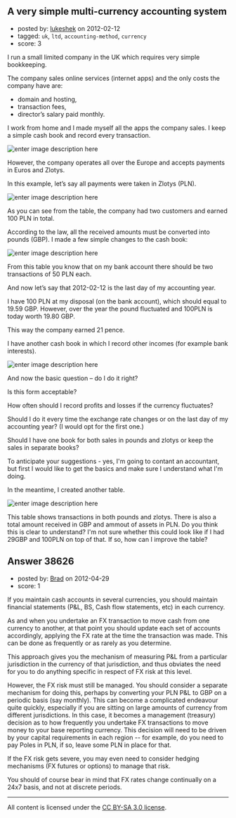 ## A very simple multi-currency accounting system

- posted by: [lukeshek](https://stackexchange.com/users/-1/16193-lukeshek) on 2012-02-12
- tagged: `uk`, `ltd`, `accounting-method`, `currency`
- score: 3

I run a small limited company in the UK which requires very simple bookkeeping.

The company sales online services (internet apps) and the only costs the company have are:

- domain and hosting,
- transaction fees,
- director’s salary paid monthly.

I work from home and I made myself all the apps the company sales.
I keep a simple cash book and record every transaction.

![enter image description here][1]

However, the company operates all over the Europe and accepts payments in Euros and Zlotys.

In this example, let’s say all payments were taken in Zlotys (PLN).

![enter image description here][2]

As you can see from the table, the company had two customers and earned 100 PLN in total.

According to the law, all the received amounts must be converted into pounds (GBP).
I made a few simple changes to the cash book:

![enter image description here][3]

From this table you know that on my bank account there should be two transactions of 50 PLN each.

And now let’s say that 2012-02-12 is the last day of my accounting year.

I have 100 PLN at my disposal (on the bank account), which should equal to 19.59 GBP.
However, over the year the pound fluctuated and 100PLN is today worth 19.80 GBP.

This way the company earned 21 pence.

I have another cash book in which I record other incomes (for example bank interests).

![enter image description here][4]

And now the basic question – do I do it right?

Is this form acceptable?

How often should I record profits and losses if the currency fluctuates?

Should I do it every time the exchange rate changes or on the last day of my accounting year? (I would opt for the first one.)

Should I have one book for both sales in pounds and zlotys or keep the sales in separate books?

To anticipate your suggestions - yes, I'm going to contant an accountant, but first I would like to get the basics and make sure I understand what I'm doing.

In the meantime, I created another table.

![enter image description here][5]

This table shows transactions in both pounds and zlotys.
There is also a total amount received in GBP and ammout of assets in PLN.
Do you think this is clear to understand? I'm not sure whether this could look like if I had 29GBP and 100PLN on top of that. If so, how can I improve the table?

  [1]: http://i.stack.imgur.com/lFP6E.png
  [2]: http://i.stack.imgur.com/frqkN.png
  [3]: http://i.stack.imgur.com/k4wPo.png
  [4]: http://i.stack.imgur.com/RMqIb.png
  [5]: http://i.stack.imgur.com/oItue.png


## Answer 38626

- posted by: [Brad](https://stackexchange.com/users/-1/17731-brad) on 2012-04-29
- score: 1

If you maintain cash accounts in several currencies, you should maintain financial statements (P&L, BS, Cash flow statements, etc) in each currency.

As and when you undertake an FX transaction to move cash from one currency to another, at that point you should update each set of accounts accordingly, applying the FX rate at the time the transaction was made. This can be done as frequently or as rarely as you determine.

This approach gives you the mechanism of measuring P&L from a particular jurisdiction in the currency of that jurisdiction, and thus obviates the need for you to do anything specific in respect of FX risk at this level. 

However, the FX risk must still be managed. You should consider a separate mechanism for doing this, perhaps by converting your PLN P&L to GBP on a periodic basis (say monthly). This can become a complicated endeavour quite quickly, especially if you are sitting on large amounts of currency from different jurisdictions. In this case, it becomes a management (treasury) decision as to how frequently you undertake FX transactions to move money to your base reporting currency. This decision will need to be driven by your capital requirements in each region -- for example, do you need to pay Poles in PLN, if so, leave some PLN in place for that. 

If the FX risk gets severe, you may even need to consider hedging mechanisms (FX futures or options) to manage that risk.

You should of course bear in mind that FX rates change continually on a 24x7 basis, and not at discrete periods. 



---

All content is licensed under the [CC BY-SA 3.0 license](https://creativecommons.org/licenses/by-sa/3.0/).
